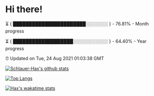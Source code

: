 # Hi there!

⏳ { ███████████████████████░░░░░░░ } - 76.81% - Month progress

⏳ { ███████████████████░░░░░░░░░░░ } - 64.40% - Year progress

⏰ Updated on Tue, 24 Aug 2021 01:03:38 GMT


[![Schlauer-Hax's github stats](https://github-readme-stats.vercel.app/api?username=Schlauer-Hax&show_icons=true&theme=dark&count_private=true)](https://github.com/Schlauer-Hax)


[![Top Langs](https://github-readme-stats.vercel.app/api/top-langs/?username=Schlauer-Hax&layout=compact&theme=dark)](https://github.com/Schlauer-Hax?tab=repositories)


[![Hax's wakatime stats](https://github-readme-stats.vercel.app/api/wakatime?username=Hax&theme=dark)](https://wakatime.com/@Hax)


